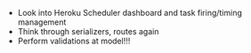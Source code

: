 
- Look into Heroku Scheduler dashboard and task firing/timing management
- Think through serializers, routes again
- Perform validations at model!!!
